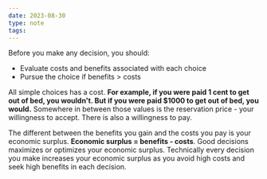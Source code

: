 ```yaml
---
date: 2023-08-30
type: note
tags: 
---
```


Before you make any decision, you should:
- Evaluate costs and benefits associated with each choice
- Pursue the choice if benefits > costs

All simple choices has a cost. **For example, if you were paid 1 cent to get out of bed, you wouldn't. But if you were paid $1000 to get out of bed, you would.** Somewhere in between those values is the reservation price - your willingness to accept. There is also a willingness to pay.

The different between the benefits you gain and the costs you pay is your economic surplus. **Economic surplus = benefits - costs**. Good decisions maximizes or optimizes your economic surplus. Technically every decision you make increases your economic surplus as you avoid high costs and seek high benefits in each decision.